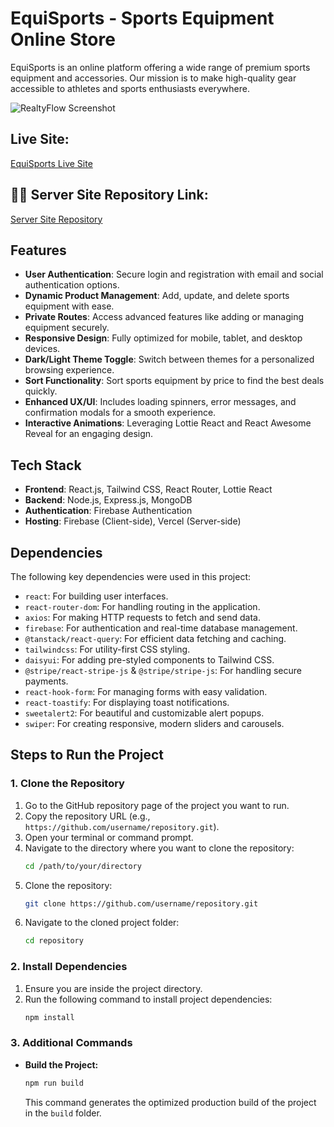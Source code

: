# EquiSports - Sports Equipment Online Store

EquiSports is an online platform offering a wide range of premium sports equipment and accessories. Our mission is to make high-quality gear accessible to athletes and sports enthusiasts everywhere.

![RealtyFlow Screenshot](https://i.ibb.co.com/dwHXLF2G/Equi-Sports-01-09-2025-02-29-AM-x.png) <!-- Add your screenshot link here -->

## Live Site:

[EquiSports Live Site](https://equi-sports-client.web.app)

## 🧑‍🚀 Server Site Repository Link:

[Server Site Repository](https://github.com/obidyhasan/Equi-Sports-Server)

## Features

- **User Authentication**: Secure login and registration with email and social authentication options.
- **Dynamic Product Management**: Add, update, and delete sports equipment with ease.
- **Private Routes**: Access advanced features like adding or managing equipment securely.
- **Responsive Design**: Fully optimized for mobile, tablet, and desktop devices.
- **Dark/Light Theme Toggle**: Switch between themes for a personalized browsing experience.
- **Sort Functionality**: Sort sports equipment by price to find the best deals quickly.
- **Enhanced UX/UI**: Includes loading spinners, error messages, and confirmation modals for a smooth experience.
- **Interactive Animations**: Leveraging Lottie React and React Awesome Reveal for an engaging design.

## Tech Stack

- **Frontend**: React.js, Tailwind CSS, React Router, Lottie React
- **Backend**: Node.js, Express.js, MongoDB
- **Authentication**: Firebase Authentication
- **Hosting**: Firebase (Client-side), Vercel (Server-side)

## Dependencies

The following key dependencies were used in this project:

- `react`: For building user interfaces.
- `react-router-dom`: For handling routing in the application.
- `axios`: For making HTTP requests to fetch and send data.
- `firebase`: For authentication and real-time database management.
- `@tanstack/react-query`: For efficient data fetching and caching.
- `tailwindcss`: For utility-first CSS styling.
- `daisyui`: For adding pre-styled components to Tailwind CSS.
- `@stripe/react-stripe-js` & `@stripe/stripe-js`: For handling secure payments.
- `react-hook-form`: For managing forms with easy validation.
- `react-toastify`: For displaying toast notifications.
- `sweetalert2`: For beautiful and customizable alert popups.
- `swiper`: For creating responsive, modern sliders and carousels.

## Steps to Run the Project

### 1. Clone the Repository

1. Go to the GitHub repository page of the project you want to run.
2. Copy the repository URL (e.g., `https://github.com/username/repository.git`).
3. Open your terminal or command prompt.
4. Navigate to the directory where you want to clone the repository:
   ```bash
   cd /path/to/your/directory
   ```
5. Clone the repository:
   ```bash
   git clone https://github.com/username/repository.git
   ```
6. Navigate to the cloned project folder:
   ```bash
   cd repository
   ```

### 2. Install Dependencies

1. Ensure you are inside the project directory.
2. Run the following command to install project dependencies:
   ```bash
   npm install
   ```

### 3. Additional Commands

- **Build the Project:**
  ```bash
  npm run build
  ```
  This command generates the optimized production build of the project in the `build` folder.
